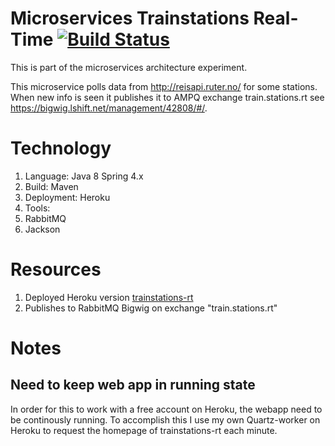 # Microservices Trainstations Real-Time [![Build Status](https://travis-ci.org/knuthp/us-trainstations-rt.js.svg?branch=master)](https://travis-ci.org/knuthp/us-trainstations-rt.js)
This is part of the microservices architecture experiment.

This microservice polls data from http://reisapi.ruter.no/ for some stations. When new info is seen it publishes it to AMPQ exchange train.stations.rt see https://bigwig.lshift.net/management/42808/#/.


# Technology
1. Language: Java 8 Spring 4.x
2. Build: Maven
3. Deployment: Heroku
4. Tools:
  1. RabbitMQ
  2. Jackson
  

# Resources
1. Deployed Heroku version [trainstations-rt](https://trainstations-rt.herokuapp.com/)
2. Publishes to RabbitMQ Bigwig on exchange "train.stations.rt"

# Notes
## Need to keep web app in running state
In order for this to work with a free account on Heroku, the webapp need to be continously running. To accomplish this I use my own Quartz-worker on Heroku to request the homepage of trainstations-rt each minute. 